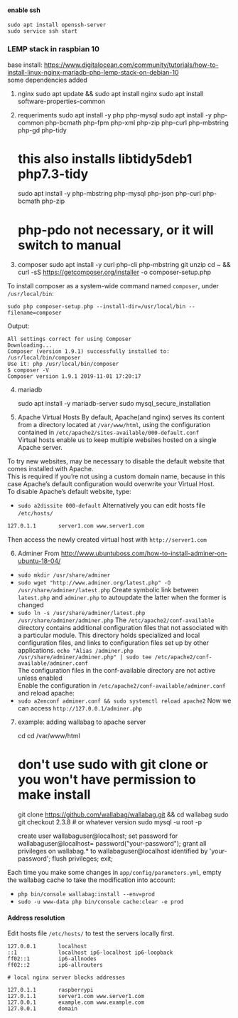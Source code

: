 #### enable ssh

    sudo apt install openssh-server
    sudo service ssh start

### LEMP stack in raspbian 10

base install: https://www.digitalocean.com/community/tutorials/how-to-install-linux-nginx-mariadb-php-lemp-stack-on-debian-10 \
some dependencies added
1. nginx
    sudo apt update && sudo apt install nginx
    sudo apt install software-properties-common
2. requeriments
    sudo apt install -y php php-mysql
    sudo apt install -y php-common php-bcmath php-fpm php-xml php-zip php-curl php-mbstring php-gd php-tidy
    # this also installs libtidy5deb1 php7.3-tidy
    sudo apt install -y php-mbstring php-mysql php-json php-curl php-bcmath php-zip
    # php-pdo not necessary, or it will switch to manual

3. composer
    sudo apt install -y curl php-cli php-mbstring git unzip
    cd ~ && curl -sS https://getcomposer.org/installer -o composer-setup.php

To install composer as a system-wide command named `composer`, under `/usr/local/bin`:

    sudo php composer-setup.php --install-dir=/usr/local/bin --filename=composer
    
Output:

    All settings correct for using Composer
    Downloading...
    Composer (version 1.9.1) successfully installed to: /usr/local/bin/composer
    Use it: php /usr/local/bin/composer
    $ composer -V
    Composer version 1.9.1 2019-11-01 17:20:17

4. mariadb

    sudo apt install -y mariadb-server
    sudo mysql_secure_installation
    
5. Apache Virtual Hosts
By default, Apache(and nginx) serves its content from a directory located at `/var/www/html`, using the configuration contained in `/etc/apache2/sites-available/000-default.conf`\
Virtual hosts enable us to keep multiple websites hosted on a single Apache server.

To try new websites, may be necessary to disable the default website that comes installed with Apache.\
This is required if you’re not using a custom domain name, because in this case Apache’s default configuration would overwrite your Virtual Host.\
To disable Apache’s default website, type:
- `sudo a2dissite 000-default`
Alternatively you can edit hosts file `/etc/hosts/`
```bash
127.0.1.1       server1.com www.server1.com
```
Then access the newly created virtual host with `http://server1.com`

6. Adminer
From http://www.ubuntuboss.com/how-to-install-adminer-on-ubuntu-18-04/ 
- `sudo mkdir /usr/share/adminer`
- `sudo wget "http://www.adminer.org/latest.php" -O /usr/share/adminer/latest.php`
Create symbolic link between `latest.php` and `adminer.php` to autoupdate the latter when the former is changed
- `sudo ln -s /usr/share/adminer/latest.php /usr/share/adminer/adminer.php`
The `/etc/apache2/conf-available` directory contains additional configuration files that not associated with a particular module. This directory holds specialized and local configuration files, and links to configuration files set up by other applications.
`echo "Alias /adminer.php /usr/share/adminer/adminer.php" | sudo tee /etc/apache2/conf-available/adminer.conf`\
The configuration files in the conf-available directory are not active unless enabled\
Enable the configuration in `/etc/apache2/conf-available/adminer.conf` and reload apache:
- `sudo a2enconf adminer.conf && sudo systemctl reload apache2`
Now we can access `http://127.0.0.1/adminer.php`

7. example: adding wallabag to apache server

    cd cd /var/www/html
    # don't use sudo with git clone or you won't have permission to make install
    git clone https://github.com/wallabag/wallabag.git && cd wallabag
    sudo git checkout 2.3.8 # or whatever version
    sudo mysql -u root -p

    create user wallabaguser@localhost;
    set password for wallabaguser@localhost= password("your-password");
    grant all privileges on wallabag.* to wallabaguser@localhost identified by 'your-password';
    flush privileges;
    exit;
    
Each time you make some changes in `app/config/parameters.yml`, empty the wallabag cache to take the modification into account:
- `php bin/console wallabag:install --env=prod`
- `sudo -u www-data php bin/console cache:clear -e prod`


#### Address resolution
Edit hosts file `/etc/hosts/` to test the servers locally first.

```
127.0.0.1       localhost
::1             localhost ip6-localhost ip6-loopback
ff02::1         ip6-allnodes
ff02::2         ip6-allrouters

# local nginx server blocks addresses

127.0.1.1       raspberrypi
127.0.1.1       server1.com www.server1.com
127.0.0.1       example.com www.example.com
127.0.0.1       domain
```


